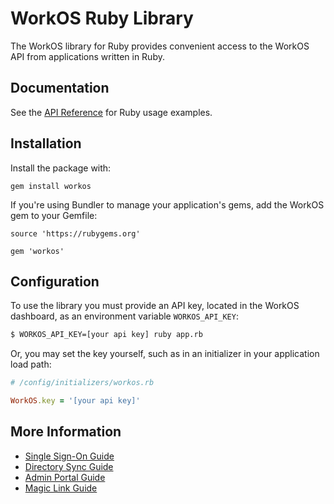 # WorkOS Ruby Library

The WorkOS library for Ruby provides convenient access to the WorkOS API from applications written in Ruby.

## Documentation

See the [API Reference](https://workos.com/docs/reference/client-libraries) for Ruby usage examples.

## Installation

Install the package with:

```
gem install workos
```

If you're using Bundler to manage your application's gems, add the WorkOS gem to your Gemfile:

```
source 'https://rubygems.org'

gem 'workos'
```

## Configuration

To use the library you must provide an API key, located in the WorkOS dashboard, as an environment variable `WORKOS_API_KEY`:

```sh
$ WORKOS_API_KEY=[your api key] ruby app.rb
```

Or, you may set the key yourself, such as in an initializer in your application load path:

```ruby
# /config/initializers/workos.rb

WorkOS.key = '[your api key]'
```

## More Information

* [Single Sign-On Guide](https://workos.com/docs/sso/guide)
* [Directory Sync Guide](https://workos.com/docs/directory-sync/guide)
* [Admin Portal Guide](https://workos.com/docs/admin-portal/guide)
* [Magic Link Guide](https://workos.com/docs/magic-link/guide)
